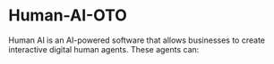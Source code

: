 # Human-AI-OTO
Human AI is an AI-powered software that allows businesses to create interactive digital human agents. These agents can:
